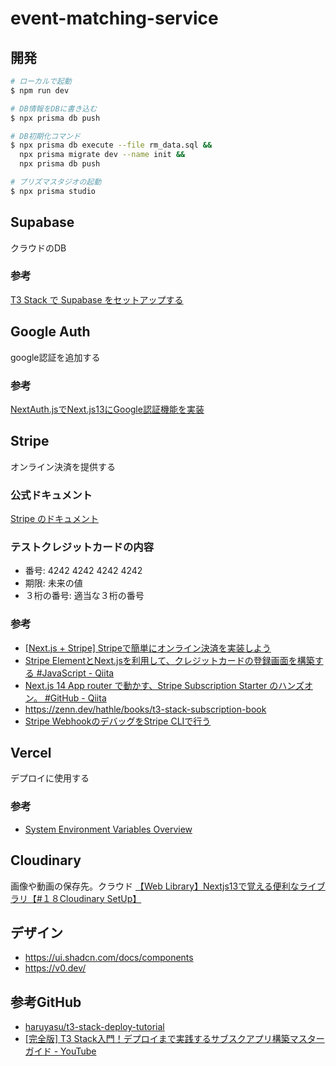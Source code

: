 # event-matching-service

## 開発
```bash
# ローカルで起動
$ npm run dev

# DB情報をDBに書き込む
$ npx prisma db push

# DB初期化コマンド
$ npx prisma db execute --file rm_data.sql &&
  npx prisma migrate dev --name init &&
  npx prisma db push

# プリズマスタジオの起動
$ npx prisma studio
```

## Supabase
クラウドのDB

### 参考
[T3 Stack で Supabase をセットアップする](https://zenn.dev/yu_undefined/articles/f799ea05167621)

## Google Auth
google認証を追加する

### 参考
[NextAuth.jsでNext.js13にGoogle認証機能を実装](https://zenn.dev/hayato94087/articles/91179fbbe1cad4)

## Stripe
オンライン決済を提供する
### 公式ドキュメント
[Stripe のドキュメント](https://docs.stripe.com/)

### テストクレジットカードの内容
- 番号: 4242 4242 4242 4242
- 期限: 未来の値
- ３桁の番号: 適当な３桁の番号

### 参考
- [[Next.js + Stripe] Stripeで簡単にオンライン決済を実装しよう](https://zenn.dev/knagano/articles/zenn-article-9)
- [Stripe ElementとNext.jsを利用して、クレジットカードの登録画面を構築する #JavaScript - Qiita](https://qiita.com/hideokamoto/items/cef6eaa1c62ae6cb728d)
- [Next.js 14 App router で動かす、Stripe Subscription Starter のハンズオン。 #GitHub - Qiita](https://qiita.com/masakinihirota/items/33cdd1f9cb1276211bdf#stripe%E3%82%AB%E3%82%B9%E3%82%BF%E3%83%9E%E3%83%BC%E3%83%9D%E3%83%BC%E3%82%BF%E3%83%AB%E3%81%AE%E8%A8%AD%E5%AE%9A)
- https://zenn.dev/hathle/books/t3-stack-subscription-book
- [Stripe WebhookのデバッグをStripe CLIで行う](https://zenn.dev/hideokamoto/books/e961b4bad92429/viewer/fcc60a)

## Vercel
デプロイに使用する
### 参考
- [System Environment Variables Overview](https://vercel.com/docs/projects/environment-variables/system-environment-variables)

## Cloudinary
画像や動画の保存先。クラウド
[【Web Library】Nextjs13で覚える便利なライブラリ【#１８Cloudinary SetUp】](https://zenn.dev/web_life_ch/articles/f3499dcfddba8b)

## デザイン
- https://ui.shadcn.com/docs/components
- https://v0.dev/

## 参考GitHub
- [haruyasu/t3-stack-deploy-tutorial](https://github.com/haruyasu/t3-stack-deploy-tutorial)
- [[完全版] T3 Stack入門！デプロイまで実践するサブスクアプリ構築マスターガイド - YouTube](https://www.youtube.com/watch?v=EVjx7lAu0XQ&t=506s)